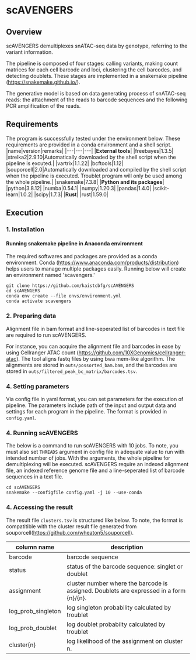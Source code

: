 # scAVENGERS

## Overview
scAVENGERS demultiplexes snATAC-seq data by genotype, referring to the variant information.

The pipeline is composed of four stages: calling variants, making count matrices for each cell barcode and loci, clustering the cell barcodes, and detecting doublets. These stages are implemented in a snakemake pipeline (https://snakemake.github.io/).

The generative model is based on data generating process of snATAC-seq reads: the attachment of the reads to barcode sequences and the following PCR amplification of the reads.

## Requirements
The program is successfully tested under the environment below. These requirements are provided in a conda environment and a shell script.
|name|version|remarks|
|---|---|---|
|**External tools**|
|freebayes|1.3.5|
|strelka2|2.9.10|Automatically downloaded by the shell script when the pipeline is excuted.|
|vartrix|1.1.22|
|bcftools|1.12|
|souporcell|2.0|Automatically downloaded and compiled by the shell script when the pipeline is executed. Troublet program will only be used among the whole pipeline.|
|snakemake|7.3.8|
|**Python and its packages**|
|python|3.8.12|
|numba|0.54.1|
|numpy|1.20.3|
|pandas|1.4.0|
|scikit-learn|1.0.2|
|scipy|1.7.3|
|**Rust**|
|rust|1.59.0|


## Execution
### 1. Installation

#### Running snakemake pipeline in Anaconda environment
The required softwares and packages are provided as a conda environment. Conda (https://www.anaconda.com/products/distribution) helps users to manage multiple packages easily. Running below will create an environment named 'scavengers.'
```
git clone https://github.com/kaistcbfg/scAVENGERS
cd scAVENGERS
conda env create --file envs/environment.yml
conda activate scavengers
```
### 2. Preparing data
Alignment file in bam format and line-seperated list of barcodes in text file are required to run scAVENGERS.

For instance, you can acquire the alignment file and barcodes in ease by using Cellranger ATAC count (https://github.com/10XGenomics/cellranger-atac). The tool aligns fastq files by using bwa mem-like algorithm. The alignments are stored in `outs/possorted_bam.bam`, and the barcodes are stored in `outs/filtered_peak_bc_matrix/barcodes.tsv`.

### 4. Setting parameters
Via config file in yaml format, you can set parameters for the execution of pipeline. The parameters include path of the input and output data and settings for each program in the pipeline. The format is provided in `config.yaml`. 

### 4. Running scAVENGERS
The below is a command to run scAVENGERS with 10 jobs. To note, you must also set `THREADS` argument in config file in adequate value to run with intended number of jobs. With the arguments, the whole pipeline for demultiplexing will be executed. scAVENGERS require an indexed alignment file, an indexed reference genome file and a line-seperated list of barcode sequences in a text file.
```
cd scAVENGERS
snakemake --configfile config.yaml -j 10 --use-conda
```


### 4. Accessing the result
The result file `clusters.tsv` is structured like below. To note, the format is compatitible with the cluster result file generated from souporcell(https://github.com/wheaton5/souporcell).

|column name|description|
|---|---|
|barcode|barcode sequence|
|status|status of the barcode sequence: singlet or doublet|
|assignment|cluster number where the barcode is assigned. Doublets are expressed in a form {n}/{n}.|
|log_prob_singleton|log singleton probability calculated by troublet|
|log_prob_doublet|log doublet probabilty calculated by troublet|
|cluster{n}|log likelihood of the assignment on cluster n.|